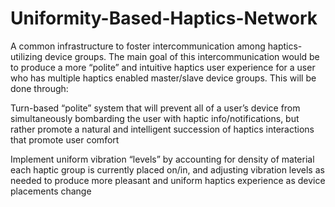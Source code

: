 # Uniformity-Based-Haptics-Network
A common infrastructure to foster intercommunication among haptics-utilizing device groups. The main goal of this intercommunication would be to produce a more “polite”  and intuitive haptics user experience for a user who has multiple haptics enabled master/slave device groups. This will be done through:

Turn-based “polite” system that will prevent all of a user’s device from simultaneously bombarding the user with haptic info/notifications, but rather promote a natural and intelligent succession of haptics interactions that promote user comfort


Implement uniform vibration “levels” by accounting for density of material each haptic group is currently placed on/in, and adjusting vibration levels as needed to produce more pleasant and uniform haptics experience as device placements change
